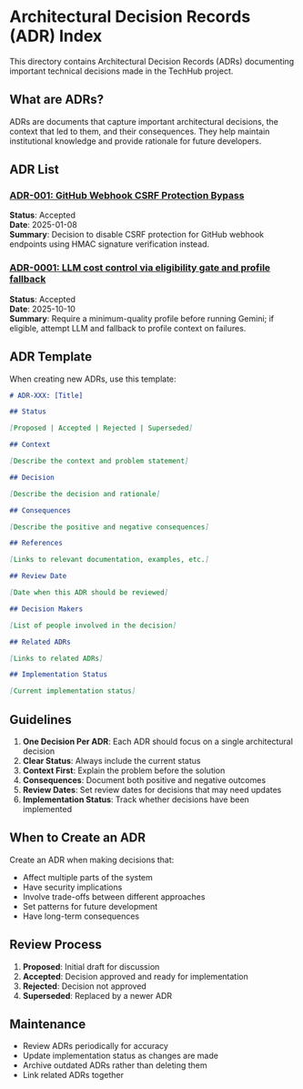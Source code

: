 # Architectural Decision Records (ADR) Index

This directory contains Architectural Decision Records (ADRs) documenting important technical
decisions made in the TechHub project.

## What are ADRs?

ADRs are documents that capture important architectural decisions, the context that led to them, and
their consequences. They help maintain institutional knowledge and provide rationale for future
developers.

## ADR List

### [ADR-001: GitHub Webhook CSRF Protection Bypass](./adr-001-webhook-csrf-bypass.md)

**Status**: Accepted  
**Date**: 2025-01-08  
**Summary**: Decision to disable CSRF protection for GitHub webhook endpoints using HMAC signature
verification instead.

### [ADR-0001: LLM cost control via eligibility gate and profile fallback](./adr/0001-llm-cost-control-eligibility-gate.md)

**Status**: Accepted  
**Date**: 2025-10-10  
**Summary**: Require a minimum-quality profile before running Gemini; if eligible, attempt LLM and
fallback to profile context on failures.

## ADR Template

When creating new ADRs, use this template:

```markdown
# ADR-XXX: [Title]

## Status

[Proposed | Accepted | Rejected | Superseded]

## Context

[Describe the context and problem statement]

## Decision

[Describe the decision and rationale]

## Consequences

[Describe the positive and negative consequences]

## References

[Links to relevant documentation, examples, etc.]

## Review Date

[Date when this ADR should be reviewed]

## Decision Makers

[List of people involved in the decision]

## Related ADRs

[Links to related ADRs]

## Implementation Status

[Current implementation status]
```

## Guidelines

1. **One Decision Per ADR**: Each ADR should focus on a single architectural decision
2. **Clear Status**: Always include the current status
3. **Context First**: Explain the problem before the solution
4. **Consequences**: Document both positive and negative outcomes
5. **Review Dates**: Set review dates for decisions that may need updates
6. **Implementation Status**: Track whether decisions have been implemented

## When to Create an ADR

Create an ADR when making decisions that:

- Affect multiple parts of the system
- Have security implications
- Involve trade-offs between different approaches
- Set patterns for future development
- Have long-term consequences

## Review Process

1. **Proposed**: Initial draft for discussion
2. **Accepted**: Decision approved and ready for implementation
3. **Rejected**: Decision not approved
4. **Superseded**: Replaced by a newer ADR

## Maintenance

- Review ADRs periodically for accuracy
- Update implementation status as changes are made
- Archive outdated ADRs rather than deleting them
- Link related ADRs together
